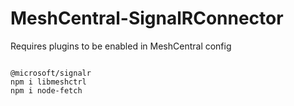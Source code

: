 # MeshCentral-SignalRConnector

Requires plugins to be enabled in MeshCentral config


```

@microsoft/signalr
npm i libmeshctrl
npm i node-fetch

```